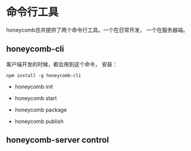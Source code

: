 # 命令行工具

honeycomb总共提供了两个命令行工具。一个在日常开发，
一个在服务器端。

## honeycomb-cli

客户端开发的时候，都会用到这个命令， 安装：

```
npm install -g honeycomb-cli
```

* honeycomb init

* honeycomb start

* honeycomb package

* honeycomb publish

## honeycomb-server control

